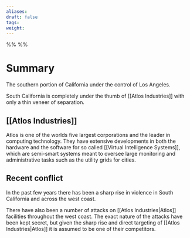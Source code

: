 ```yaml
---
aliases: 
draft: false
tags: 
weight:
---
```

%%
%%
# Summary
The southern portion of California under the control of Los Angeles.

South California is completely under the thumb of [[Atlos Industries]] with only a thin veneer of separation.

## [[Atlos Industries]]
Atlos is one of the worlds five largest corporations and the leader in computing technology.
They have extensive developments in both the hardware and the software for so called [[Virtual Intelligence Systems]], which are semi-smart systems meant to oversee large monitoring and administrative tasks such as the utility grids for cities.
## Recent conflict
In the past few years there has been a sharp rise in violence in South California and across the west coast.

There have also been a number of attacks on [[Atlos Industries|Atlos]] facilities throughout the west coast. The exact nature of the attacks have been kept secret, but given the sharp rise and direct targeting of [[Atlos Industries|Atlos]] it is assumed to be one of their competitors.